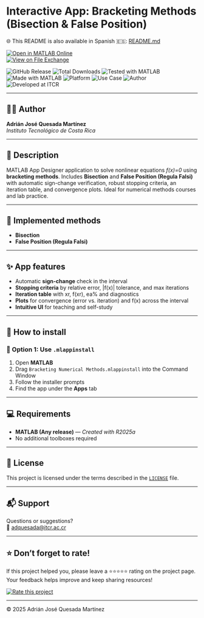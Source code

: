 # Interactive App: Bracketing Methods (Bisection & False Position)

🌐 This README is also available in Spanish 🇪🇸: [README.md](README.md)

[![Open in MATLAB Online](https://www.mathworks.com/images/responsive/global/open-in-matlab-online.svg)](https://matlab.mathworks.com/open/github/v1?repo=adriancrc/Bracketing-Numerical-Methods)  
[![View on File Exchange](https://www.mathworks.com/matlabcentral/images/matlab-file-exchange.svg)](https://www.mathworks.com/matlabcentral/fileexchange/181847-bracketing-numerical-methods)

![GitHub Release](https://img.shields.io/github/v/release/adriancrc/Bracketing-Numerical-Methods)
![Total Downloads](https://img.shields.io/github/downloads/adriancrc/Bracketing-Numerical-Methods/total)
![Tested with MATLAB](https://img.shields.io/endpoint?url=https%3A%2F%2Fraw.githubusercontent.com%2Fadriancrc%2FBracketing-Numerical-Methods%2Fmain%2Freport%2Fbadge%2Ftested_with.json)
![Made with MATLAB](https://img.shields.io/badge/Made%20with-MATLAB-blue)
![Platform](https://img.shields.io/badge/Platform-Windows%20%7C%20macOS%20%7C%20Linux-lightgrey)
![Use Case](https://img.shields.io/badge/Use-Educational-success)
![Author](https://img.shields.io/badge/Author-Adrián%20Quesada%20Martínez-blueviolet)
![Developed at ITCR](https://img.shields.io/badge/Developed%20at-ITCR-blue)

---

## 👨‍💻 Author
**Adrián José Quesada Martínez**  
*Instituto Tecnológico de Costa Rica*

---

## 📘 Description

MATLAB App Designer application to solve nonlinear equations *f(x)=0* using **bracketing methods**. Includes **Bisection** and **False Position (Regula Falsi)** with automatic sign-change verification, robust stopping criteria, an iteration table, and convergence plots. Ideal for numerical methods courses and lab practice.

---

## 🧮 Implemented methods

- **Bisection**  
- **False Position (Regula Falsi)**

---

## ✨ App features

- Automatic **sign-change** check in the interval  
- **Stopping criteria** by relative error, |f(x)| tolerance, and max iterations  
- **Iteration table** with xr, f(xr), ea% and diagnostics  
- **Plots** for convergence (error vs. iteration) and f(x) across the interval  
- **Intuitive UI** for teaching and self-study

---

## 🚀 How to install

### 🔹 Option 1: Use `.mlappinstall`

1. Open **MATLAB**  
2. Drag `Bracketing Numerical Methods.mlappinstall` into the Command Window  
3. Follow the installer prompts  
4. Find the app under the **Apps** tab

---

## 💻 Requirements

- **MATLAB (Any release)** — *Created with R2025a*  
- No additional toolboxes required

---

## 📄 License

This project is licensed under the terms described in the [`LICENSE`](LICENSE) file.

---

## 📬 Support

Questions or suggestions?  
📧 [adquesada@itcr.ac.cr](mailto:adquesada@itcr.ac.cr)

---

## ⭐ Don’t forget to rate!

If this project helped you, please leave a ⭐⭐⭐⭐⭐ rating on the project page.  
Your feedback helps improve and keep sharing resources!

[![Rate this project](https://img.shields.io/badge/★★★★★-Rate%20on%20File%20Exchange-blueviolet?style=for-the-badge)](https://www.mathworks.com/matlabcentral/fileexchange/181847-bracketing-numerical-methods)

---

© 2025 Adrián José Quesada Martínez
